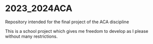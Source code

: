 # 2023_2024ACA
Repository intended for the final project of the ACA discipline

This is a school project which gives me freedom to develop as I please without many restrictions.